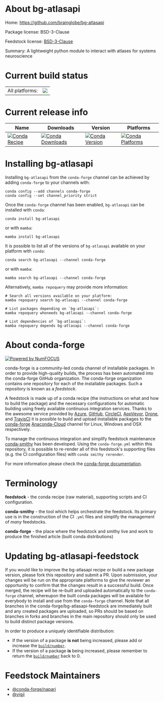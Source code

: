 About bg-atlasapi
=================

Home: https://github.com/brainglobe/bg-atlasapi

Package license: BSD-3-Clause

Feedstock license: [BSD-3-Clause](https://github.com/conda-forge/bg-atlasapi-feedstock/blob/main/LICENSE.txt)

Summary: A lightweight python module to interact with atlases for systems neuroscience

Current build status
====================


<table><tr><td>All platforms:</td>
    <td>
      <a href="https://dev.azure.com/conda-forge/feedstock-builds/_build/latest?definitionId=15397&branchName=main">
        <img src="https://dev.azure.com/conda-forge/feedstock-builds/_apis/build/status/bg-atlasapi-feedstock?branchName=main">
      </a>
    </td>
  </tr>
</table>

Current release info
====================

| Name | Downloads | Version | Platforms |
| --- | --- | --- | --- |
| [![Conda Recipe](https://img.shields.io/badge/recipe-bg--atlasapi-green.svg)](https://anaconda.org/conda-forge/bg-atlasapi) | [![Conda Downloads](https://img.shields.io/conda/dn/conda-forge/bg-atlasapi.svg)](https://anaconda.org/conda-forge/bg-atlasapi) | [![Conda Version](https://img.shields.io/conda/vn/conda-forge/bg-atlasapi.svg)](https://anaconda.org/conda-forge/bg-atlasapi) | [![Conda Platforms](https://img.shields.io/conda/pn/conda-forge/bg-atlasapi.svg)](https://anaconda.org/conda-forge/bg-atlasapi) |

Installing bg-atlasapi
======================

Installing `bg-atlasapi` from the `conda-forge` channel can be achieved by adding `conda-forge` to your channels with:

```
conda config --add channels conda-forge
conda config --set channel_priority strict
```

Once the `conda-forge` channel has been enabled, `bg-atlasapi` can be installed with `conda`:

```
conda install bg-atlasapi
```

or with `mamba`:

```
mamba install bg-atlasapi
```

It is possible to list all of the versions of `bg-atlasapi` available on your platform with `conda`:

```
conda search bg-atlasapi --channel conda-forge
```

or with `mamba`:

```
mamba search bg-atlasapi --channel conda-forge
```

Alternatively, `mamba repoquery` may provide more information:

```
# Search all versions available on your platform:
mamba repoquery search bg-atlasapi --channel conda-forge

# List packages depending on `bg-atlasapi`:
mamba repoquery whoneeds bg-atlasapi --channel conda-forge

# List dependencies of `bg-atlasapi`:
mamba repoquery depends bg-atlasapi --channel conda-forge
```


About conda-forge
=================

[![Powered by
NumFOCUS](https://img.shields.io/badge/powered%20by-NumFOCUS-orange.svg?style=flat&colorA=E1523D&colorB=007D8A)](https://numfocus.org)

conda-forge is a community-led conda channel of installable packages.
In order to provide high-quality builds, the process has been automated into the
conda-forge GitHub organization. The conda-forge organization contains one repository
for each of the installable packages. Such a repository is known as a *feedstock*.

A feedstock is made up of a conda recipe (the instructions on what and how to build
the package) and the necessary configurations for automatic building using freely
available continuous integration services. Thanks to the awesome service provided by
[Azure](https://azure.microsoft.com/en-us/services/devops/), [GitHub](https://github.com/),
[CircleCI](https://circleci.com/), [AppVeyor](https://www.appveyor.com/),
[Drone](https://cloud.drone.io/welcome), and [TravisCI](https://travis-ci.com/)
it is possible to build and upload installable packages to the
[conda-forge](https://anaconda.org/conda-forge) [Anaconda-Cloud](https://anaconda.org/)
channel for Linux, Windows and OSX respectively.

To manage the continuous integration and simplify feedstock maintenance
[conda-smithy](https://github.com/conda-forge/conda-smithy) has been developed.
Using the ``conda-forge.yml`` within this repository, it is possible to re-render all of
this feedstock's supporting files (e.g. the CI configuration files) with ``conda smithy rerender``.

For more information please check the [conda-forge documentation](https://conda-forge.org/docs/).

Terminology
===========

**feedstock** - the conda recipe (raw material), supporting scripts and CI configuration.

**conda-smithy** - the tool which helps orchestrate the feedstock.
                   Its primary use is in the construction of the CI ``.yml`` files
                   and simplify the management of *many* feedstocks.

**conda-forge** - the place where the feedstock and smithy live and work to
                  produce the finished article (built conda distributions)


Updating bg-atlasapi-feedstock
==============================

If you would like to improve the bg-atlasapi recipe or build a new
package version, please fork this repository and submit a PR. Upon submission,
your changes will be run on the appropriate platforms to give the reviewer an
opportunity to confirm that the changes result in a successful build. Once
merged, the recipe will be re-built and uploaded automatically to the
`conda-forge` channel, whereupon the built conda packages will be available for
everybody to install and use from the `conda-forge` channel.
Note that all branches in the conda-forge/bg-atlasapi-feedstock are
immediately built and any created packages are uploaded, so PRs should be based
on branches in forks and branches in the main repository should only be used to
build distinct package versions.

In order to produce a uniquely identifiable distribution:
 * If the version of a package **is not** being increased, please add or increase
   the [``build/number``](https://docs.conda.io/projects/conda-build/en/latest/resources/define-metadata.html#build-number-and-string).
 * If the version of a package **is** being increased, please remember to return
   the [``build/number``](https://docs.conda.io/projects/conda-build/en/latest/resources/define-metadata.html#build-number-and-string)
   back to 0.

Feedstock Maintainers
=====================

* [@conda-forge/napari](https://github.com/conda-forge/napari/)
* [@vigji](https://github.com/vigji/)

